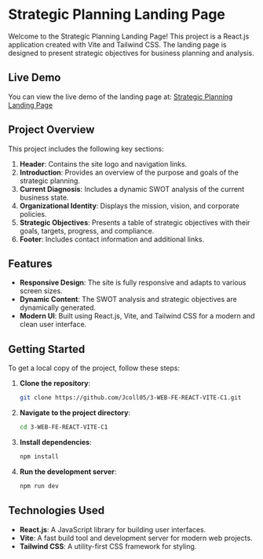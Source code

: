 # Strategic Planning Landing Page

Welcome to the Strategic Planning Landing Page! This project is a React.js application created with Vite and Tailwind CSS. The landing page is designed to present strategic objectives for business planning and analysis.

## Live Demo

You can view the live demo of the landing page at: [Strategic Planning Landing Page](https://jcoll05.github.io/3-WEB-FE-REACT-VITE-C1/)

## Project Overview

This project includes the following key sections:

1. **Header**: Contains the site logo and navigation links.
2. **Introduction**: Provides an overview of the purpose and goals of the strategic planning.
3. **Current Diagnosis**: Includes a dynamic SWOT analysis of the current business state.
4. **Organizational Identity**: Displays the mission, vision, and corporate policies.
5. **Strategic Objectives**: Presents a table of strategic objectives with their goals, targets, progress, and compliance.
6. **Footer**: Includes contact information and additional links.

## Features

- **Responsive Design**: The site is fully responsive and adapts to various screen sizes.
- **Dynamic Content**: The SWOT analysis and strategic objectives are dynamically generated.
- **Modern UI**: Built using React.js, Vite, and Tailwind CSS for a modern and clean user interface.

## Getting Started

To get a local copy of the project, follow these steps:

1. **Clone the repository**:

    ```bash
    git clone https://github.com/Jcoll05/3-WEB-FE-REACT-VITE-C1.git
    ```

2. **Navigate to the project directory**:

    ```bash
    cd 3-WEB-FE-REACT-VITE-C1
    ```

3. **Install dependencies**:

    ```bash
    npm install
    ```

4. **Run the development server**:

    ```bash
    npm run dev
    ```

## Technologies Used

- **React.js**: A JavaScript library for building user interfaces.
- **Vite**: A fast build tool and development server for modern web projects.
- **Tailwind CSS**: A utility-first CSS framework for styling.
